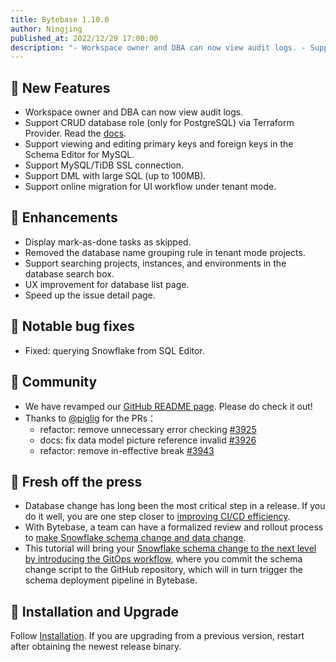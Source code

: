 ```yaml
---
title: Bytebase 1.10.0
author: Ningjing
published_at: 2022/12/29 17:00:00
description: "- Workspace owner and DBA can now view audit logs. - Support CRUD database role (only for PostgreSQL) via Terraform Provider. - Support viewing and editing primary keys and foreign keys in the Schema editor for MySQL. - Support MySQL/TiDB SSL connection."
---
```


## 🚀 New Features
- Workspace owner and DBA can now view audit logs.
- Support CRUD database role (only for PostgreSQL) via Terraform Provider. Read the [docs](https://registry.terraform.io/providers/bytebase/bytebase/latest/docs/resources/database_role).
- Support viewing and editing primary keys and foreign keys in the Schema Editor for MySQL.
- Support MySQL/TiDB SSL connection.
- Support DML with large SQL (up to 100MB).
- Support online migration for UI workflow under tenant mode.

## 🎄 Enhancements
- Display mark-as-done tasks as skipped.
- Removed the database name grouping rule in tenant mode projects.
- Support searching projects, instances, and environments in the database search box.
- UX improvement for database list page.
- Speed up the issue detail page.

## 🐞 Notable bug fixes
- Fixed: querying Snowflake from SQL Editor.

## 🎠 Community
- We have revamped our [GitHub README page](https://github.com/bytebase). Please do check it out!
- Thanks to [@piglig](https://github.com/piglig) for the PRs：
  - refactor: remove unnecessary error checking [#3925](https://github.com/bytebase/bytebase/pull/3925)
  - docs: fix data model picture reference invalid [#3926](https://github.com/bytebase/bytebase/pull/3926)
  - refactor: remove in-effective break [#3943](https://github.com/bytebase/bytebase/pull/3943)

## 📰 Fresh off the press
- Database change has long been the most critical step in a release. If you do it well, you are one step closer to [improving CI/CD efficiency](/blog/database-cicd-best-practice). 
- With Bytebase, a team can have a formalized review and rollout process to [make Snowflake schema change and data change](/blog/database-change-management-with-snowflake).
- This tutorial will bring your [Snowflake schema change to the next level by introducing the GitOps workflow](/blog/database-change-management-with-snowflake-and-github), where you commit the schema change script to the GitHub repository, which will in turn trigger the schema deployment pipeline in Bytebase.
  
## 📕 Installation and Upgrade
Follow [Installation](/docs/get-started/install/overview). If you are upgrading from a previous version, restart after obtaining the newest release binary.